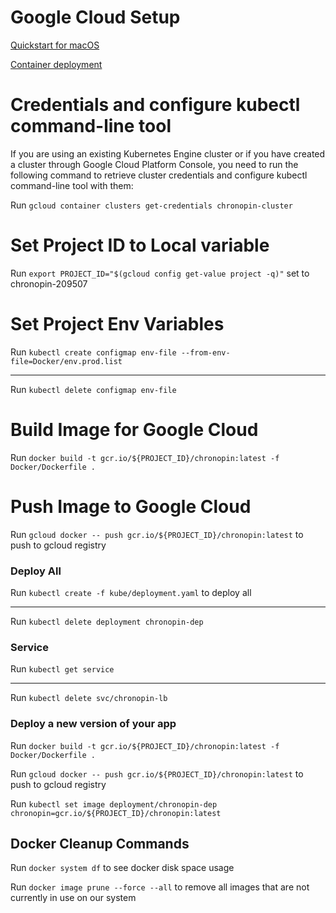 # Google Cloud Setup

[Quickstart for macOS](https://cloud.google.com/sdk/docs/quickstart-macos)

[Container deployment](https://cloud.google.com/kubernetes-engine/docs/tutorials/hello-app)

# Credentials and configure kubectl command-line tool

If you are using an existing Kubernetes Engine cluster or if you have created a cluster through Google Cloud Platform Console, you need to run the following command to retrieve cluster credentials and configure kubectl command-line tool with them:

Run `gcloud container clusters get-credentials chronopin-cluster`

# Set Project ID to Local variable

Run `export PROJECT_ID="$(gcloud config get-value project -q)"` set to chronopin-209507

# Set Project Env Variables 

Run `kubectl create configmap env-file --from-env-file=Docker/env.prod.list`

---

Run `kubectl delete configmap env-file`

# Build Image for Google Cloud

Run `docker build -t gcr.io/${PROJECT_ID}/chronopin:latest -f Docker/Dockerfile .`

# Push Image to Google Cloud

Run `gcloud docker -- push gcr.io/${PROJECT_ID}/chronopin:latest` to push to gcloud registry


### Deploy All

Run `kubectl create -f kube/deployment.yaml` to deploy all

---

Run `kubectl delete deployment chronopin-dep`

### Service

Run `kubectl get service`

---

Run `kubectl delete svc/chronopin-lb`


### Deploy a new version of your app

Run `docker build -t gcr.io/${PROJECT_ID}/chronopin:latest -f Docker/Dockerfile .`

Run `gcloud docker -- push gcr.io/${PROJECT_ID}/chronopin:latest` to push to gcloud registry

Run `kubectl set image deployment/chronopin-dep chronopin=gcr.io/${PROJECT_ID}/chronopin:latest`

## Docker Cleanup Commands

Run `docker system df` to see docker disk space usage

Run `docker image prune --force --all` to remove all images that are not currently in use on our system